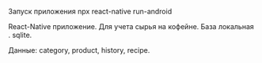 Запуск приложения npx react-native run-android

React-Native приложение. Для учета сырья на кофейне.
База локальная . sqlite.


Данные: category, product, history, recipe.

